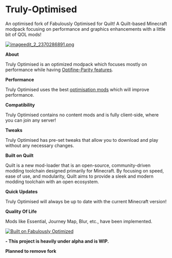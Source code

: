# Truly-Optimised
An optimised fork of Fabulously Optimised for Quilt!
A Quilt-based Minecraft modpack focusing on performance and graphics enhancements with a little bit of QOL mods!

[![imageedit_2_2370286891.png](https://cdn.jsdelivr.net/gh/Owl81001/Truly-Optimized-Quilt-@main/imageedit_2_2370286891.png)](https://quiltmc.org/en/)

**About**

Truly Optimised is an optimized modpack which focuses mostly on performance while having [Optifine-Parity features](https://lambdaurora.dev/optifine_alternatives/).

**Performance**

Truly Optimised uses the best [optimisation mods](https://github.com/TheUsefulLists/UsefulMods) which will improve performance.

**Compatibility**

Truly Optimised contains no content mods and is fully client-side, where you can join any server!

**Tweaks**

Truly Optimised has pre-set tweaks that allow you to download and play without any necessary changes.

**Built on Quilt**

Quilt is a new mod-loader that is an open-source, community-driven modding toolchain designed primarily for Minecraft. By focusing on speed, ease of use, and modularity, Quilt aims to provide a sleek and modern modding toolchain with an open ecosystem.

**Quick Updates**

Truly Optimised will always be up to date with the current Minecraft version!

**Quality Of Life**

Mods like Essential, Journey Map, Blur, etc., have been implemented.


[![Built on Fabulously Optimized](https://cdn.jsdelivr.net/npm/@intergrav/devins-badges@3/assets/cozy/built-with/fabulously-optimized_64h.png)](https://github.com/Fabulously-Optimized/fabulously-optimized)

**- This project is heavily under alpha and is WIP.**



**Planned to remove fork**
